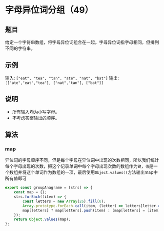 # 字母异位词分组（49）

## 题目

给定一个字符串数组，将字母异位词组合在一起。字母异位词指字母相同，但排列不同的字符串。

## 示例

输入: `["eat", "tea", "tan", "ate", "nat", "bat"]`
输出: `[["ate","eat","tea"], ["nat","tan"], ["bat"]]`

## 说明

- 所有输入均为小写字母。
- 不考虑答案输出的顺序。

## 算法

### map

异位词的字母顺序不同，但是每个字母在异位词中出现的次数相同，所以我们统计每个字母出现的次数，把这个记录单词中每个字母出现次数的数组作为`键`，`值`是一个数组并将这个单词作为数组的一项，最后使用`Object.values()`方法输出map中所有值即可

```js
export const groupAnagrame = (strs) => {
	const map = {};
	strs.forEach((item) => {
		const letters = new Array(26).fill(0);
		Array.prototype.forEach.call(item, (letter) => letters[letter.charCodeAt() - 97]++);
		map[letters] ? map[letters].push(item) : (map[letters] = [item]);
	});
	return Object.values(map);
};
```